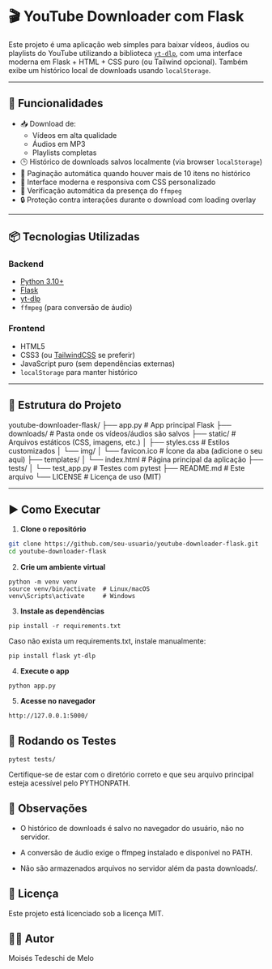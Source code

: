 # 🎬 YouTube Downloader com Flask

Este projeto é uma aplicação web simples para baixar vídeos, áudios ou playlists do YouTube utilizando a biblioteca [`yt-dlp`](https://github.com/yt-dlp/yt-dlp), com uma interface moderna em Flask + HTML + CSS puro (ou Tailwind opcional). Também exibe um histórico local de downloads usando `localStorage`.

---

## 🔧 Funcionalidades

- 📥 Download de:
  - Vídeos em alta qualidade
  - Áudios em MP3
  - Playlists completas
- 🕒 Histórico de downloads salvos localmente (via browser `localStorage`)
- 🧭 Paginação automática quando houver mais de 10 itens no histórico
- 🎨 Interface moderna e responsiva com CSS personalizado
- 🧩 Verificação automática da presença do `ffmpeg`
- 🔒 Proteção contra interações durante o download com loading overlay

---

## 📦 Tecnologias Utilizadas

### Backend

- [Python 3.10+](https://www.python.org/)
- [Flask](https://flask.palletsprojects.com/)
- [yt-dlp](https://github.com/yt-dlp/yt-dlp)
- `ffmpeg` (para conversão de áudio)

### Frontend

- HTML5
- CSS3 (ou [TailwindCSS](https://tailwindcss.com/) se preferir)
- JavaScript puro (sem dependências externas)
- `localStorage` para manter histórico

---

## 📁 Estrutura do Projeto

youtube-downloader-flask/
├── app.py                 # App principal Flask
├── downloads/             # Pasta onde os vídeos/áudios são salvos
├── static/                # Arquivos estáticos (CSS, imagens, etc.)
│   ├── styles.css         # Estilos customizados
│   └── img/
│       └── favicon.ico    # Ícone da aba (adicione o seu aqui)
├── templates/
│   └── index.html         # Página principal da aplicação
├── tests/
│   └── test_app.py        # Testes com pytest
├── README.md              # Este arquivo
└── LICENSE                # Licença de uso (MIT)

---

## ▶️ Como Executar

1. **Clone o repositório**

```bash
git clone https://github.com/seu-usuario/youtube-downloader-flask.git
cd youtube-downloader-flask
```

2. **Crie um ambiente virtual**

```
python -m venv venv
source venv/bin/activate  # Linux/macOS
venv\Scripts\activate     # Windows
```


3. **Instale as dependências**

```
pip install -r requirements.txt
```

Caso não exista um requirements.txt, instale manualmente:

```
pip install flask yt-dlp
```

4. **Execute o app**

```
python app.py
```

5. **Acesse no navegador**

```
http://127.0.0.1:5000/
```

## 🧪 Rodando os Testes

```
pytest tests/
```

Certifique-se de estar com o diretório correto e que seu arquivo principal esteja acessível pelo PYTHONPATH.

## 📝 Observações

- O histórico de downloads é salvo no navegador do usuário, não no servidor.

- A conversão de áudio exige o ffmpeg instalado e disponível no PATH.

- Não são armazenados arquivos no servidor além da pasta downloads/.

## 📄 Licença

Este projeto está licenciado sob a licença MIT.

## 🙋‍♂️ Autor
Moisés Tedeschi de Melo